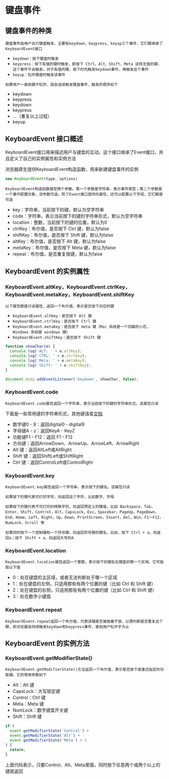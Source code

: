 # 键盘事件

## 键盘事件的种类

`键盘事件由用户击打键盘触发，主要有keydown、keypress、keyup三个事件，它们都继承了KeyboardEvent接口`

+ `keydown：按下键盘时触发`
+ `keypress：按下有值的键时触发，即按下 Ctrl、Alt、Shift、Meta 这样无值的键，这个事件不会触发。对于有值的键，按下时先触发keydown事件，再触发这个事件`
+ `keyup：松开键盘时触发该事件`

`如果用户一直按键不松开，就会连续触发键盘事件，触发的顺序如下`

+ keydown
+ keypress
+ keydown
+ keypress
+ ...（重复以上过程）
+ keyup

## KeyboardEvent 接口概述

KeyboardEvent接口用来描述用户与键盘的互动。这个接口继承了Event接口，并且定义了自己的实例属性和实例方法

浏览器原生提供KeyboardEvent构造函数，用来新建键盘事件的实例

```javascript
new KeyboardEvent(type, options)
```

`KeyboardEvent构造函数接受两个参数。第一个参数是字符串，表示事件类型；第二个参数是一个事件配置对象，该参数可选。除了Event接口提供的属性，还可以配置以下字段，它们都是可选`

+ key：字符串，当前按下的键，默认为空字符串
+ code：字符串，表示当前按下的键的字符串形式，默认为空字符串
+ location：整数，当前按下的键的位置，默认为0
+ ctrlKey：布尔值，是否按下 Ctrl 键，默认为false
+ shiftKey：布尔值，是否按下 Shift 键，默认为false
+ altKey：布尔值，是否按下 Alt 键，默认为false
+ metaKey：布尔值，是否按下 Meta 键，默认为false
+ repeat：布尔值，是否重复按键，默认为false

## KeyboardEvent 的实例属性

### KeyboardEvent.altKey，KeyboardEvent.ctrlKey，KeyboardEvent.metaKey，KeyboardEvent.shiftKey

`以下属性都是只读属性，返回一个布尔值，表示是否按下对应的键`

+ `KeyboardEvent.altKey：是否按下 Alt 键`
+ `KeyboardEvent.ctrlKey：是否按下 Ctrl 键`
+ `KeyboardEvent.metaKey：是否按下 meta 键（Mac 系统是一个四瓣的小花，Windows 系统是 windows 键）`
+ `KeyboardEvent.shiftKey：是否按下 Shift 键`

```javascript
function showChar(e) {
  console.log('ALT: ' + e.altKey);
  console.log('CTRL: ' + e.ctrlKey);
  console.log('Meta: ' + e.metaKey);
  console.log('Shift: ' + e.shiftKey);
}

document.body.addEventListener('keydown', showChar, false);
```

### KeyboardEvent.code

`KeyboardEvent.code属性返回一个字符串，表示当前按下的键的字符串形式。该属性只读`

下面是一些常用键的字符串形式，其他键请查[文档](https://developer.mozilla.org/en-US/docs/Web/API/KeyboardEvent/code#Code_values)

+ 数字键0 - 9：返回digital0 - digital9
+ 字母键A - z：返回KeyA - KeyZ
+ 功能键F1 - F12：返回 F1 - F12
+ 方向键：返回ArrowDown、ArrowUp、ArrowLeft、ArrowRight
+ Alt 键：返回AltLeft或AltRight
+ Shift 键：返回ShiftLeft或ShiftRight
+ Ctrl 键：返回ControlLeft或ControlRight

### KeyboardEvent.key

`KeyboardEvent.key属性返回一个字符串，表示按下的键名。该属性只读`

`如果按下的键代表可打印字符，则返回这个字符，比如数字、字母`

`如果按下的键代表不可打印的特殊字符，则返回预定义的键值，比如 Backspace，Tab，Enter，Shift，Control，Alt，CapsLock，Esc，Spacebar，PageUp，PageDown，End，Home，Left，Right，Up，Down，PrintScreen，Insert，Del，Win，F1～F12，NumLock，Scroll 等`

`如果同时按下一个控制键和一个符号键，则返回符号键的键名。比如，按下 Ctrl + a，则返回a；按下 Shift + a，则返回大写的A`

### KeyboardEvent.location

`KeyboardEvent.location属性返回一个整数，表示按下的键处在键盘的哪一个区域。它可能取以下值`

+ 0：处在键盘的主区域，或者无法判断处于哪一个区域
+ 1：处在键盘的左侧，只适用那些有两个位置的键（比如 Ctrl 和 Shift 键）
+ 2：处在键盘的右侧，只适用那些有两个位置的键（比如 Ctrl 和 Shift 键）
+ 3：处在数字小键盘

### KeyboardEvent.repeat

`KeyboardEvent.repeat返回一个布尔值，代表该键是否被按着不放，以便判断是否重复这个键，即浏览器会持续触发keydown和keypress事件，直到用户松开手为止`

## KeyboardEvent 的实例方法

### KeyboardEvent.getModifierState()

`KeyboardEvent.getModifierState()方法返回一个布尔值，表示是否按下或激活指定的功能键。它的常用参数如下`

+ Alt：Alt 键
+ CapsLock：大写锁定键
+ Control：Ctrl 键
+ Meta：Meta 键
+ NumLock：数字键盘开关键
+ Shift：Shift 键

```javascript
if (
  event.getModifierState('Control') +
  event.getModifierState('Alt') +
  event.getModifierState('Meta') > 1
) {
  return;
}
```

上面代码表示，只要Control、Alt、Meta里面，同时按下任意两个或两个以上的键就返回
